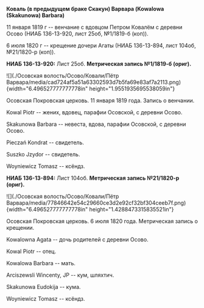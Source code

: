 **Коваль (в предыдущем браке Скакун) Варвара (Kowalowa (Skakunowa)
Barbara)**

11 января 1819 г -- венчание с вдовцом Петром Ковалём с деревни Осово
(НИАБ 136-13-920, лист 25об, №1/1819-б (коп)).

6 июля 1820 г -- крещение дочери Агаты (НИАБ 136-13-894, лист 104об,
№21/1820-р (коп)).

**НИАБ 136-13-920:** Лист 25об. **Метрическая запись №1/1819-б (ориг).**

![](./Осовская волость/Осово/Ковали/Пётр Варвара/media/cad724af5a51a63302593d7b5fa69e83af7a2113.png){width="6.496527777777778in"
height="1.9551935695538059in"}

Осовская Покровская церковь. 11 января 1819 года. Запись о венчании.

Kowal Piotr -- жених, вдовец, парафии Осовской, с деревни Осово.

Skakunowa Barbara -- невеста, вдова, парафии Осовской, с деревни Осово.

Pieczań Kondrat -- свидетель.

Suszko Jzydor -- свидетель.

Woyniewicz Tomasz -- ксёндз.

**НИАБ 136-13-894:** Лист 104об. **Метрическая запись №21/1820-р
(ориг).**

![](./Осовская волость/Осово/Ковали/Пётр Варвара/media/77846642e54c29660ce3d2e92cf32bf304ceeb7f.png){width="6.496527777777778in"
height="1.4288473315835521in"}

Осовская Покровская церковь. 6 июля 1820 года. Метрическая запись о
крещении.

Kowalowna Agata -- дочь родителей с деревни Осовo.

Kowal Piotr -- отец.

Kowalowa Barbara -- мать.

Arciszewsli Wincenty, JP -- кум, шляхтич.

Skakunowa Eudokija -- кума.

Woyniewicz Tomasz -- ксёндз.
